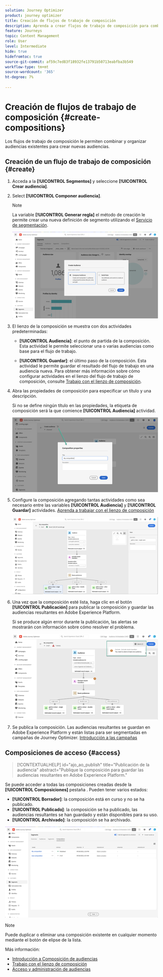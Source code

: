 ```yaml
---
solution: Journey Optimizer
product: journey optimizer
title: Creación de flujos de trabajo de composición
description: Aprenda a crear flujos de trabajo de composición para combinar y organizar audiencias existentes.
feature: Journeys
topic: Content Management
role: User
level: Intermediate
hide: true
hidefromtoc: true
source-git-commit: af59c7ed83f18932fe13791b50713eabfba3b549
workflow-type: tm+mt
source-wordcount: '365'
ht-degree: 7%

---
```


# Creación de flujos de trabajo de composición {#create-compositions}

Los flujos de trabajo de composición le permiten combinar y organizar audiencias existentes para crear nuevas audiencias.

## Creación de un flujo de trabajo de composición {#create}

1. Acceda a la **[!UICONTROL Segmentos]** y seleccione **[!UICONTROL Crear audiencia]**.

1. Select **[!UICONTROL Componer audiencia]**.

   >[!NOTE]
   >
   >La variable **[!UICONTROL Generar regla]** el método de creación le permite crear una nueva definición de segmento utilizando el [Servicio de segmentación](https://experienceleague.adobe.com/docs/experience-platform/segmentation/ui/overview.html).

   ![](assets/audiences-create.png)

1. El lienzo de la composición se muestra con dos actividades predeterminadas:

   * **[!UICONTROL Audiencia]**: el punto de partida de la composición. Esta actividad le permite seleccionar una o varias audiencias como base para el flujo de trabajo.

   * **[!UICONTROL Guardar]**: el último paso de la composición. Esta actividad le permite guardar el resultado del flujo de trabajo en una audiencia nueva.
   Para obtener más información sobre cómo configurar actividades en el lienzo del flujo de trabajo de composición, consulte [Trabajo con el lienzo de composición](composition-canvas.md).

1. Abra las propiedades de composición para especificar un título y una descripción.

   Si no se define ningún título en las propiedades, la etiqueta de composición será la que comience **[!UICONTROL Audiencia]** actividad.

   ![](assets/audiences-properties.png)

1. Configure la composición agregando tantas actividades como sea necesario entre las variables **[!UICONTROL Audiencia]** y **[!UICONTROL Guardar]** actividades. [Aprenda a trabajar con el lienzo de composición](composition-canvas.md)

   ![](assets/audiences-publish.png)

1. Una vez que la composición esté lista, haga clic en el botón **[!UICONTROL Publicación]** para publicar la composición y guardar las audiencias resultantes en Adobe Experience Platform.

   Si se produce algún error durante la publicación, las alertas se mostrarán con información sobre cómo resolver el problema.

   ![](assets/audiences-alerts.png)

1. Se publica la composición. Las audiencias resultantes se guardan en Adobe Experience Platform y están listas para ser segmentadas en campañas de Journey Optimizer. [Introducción a las campañas](../campaigns/get-started-with-campaigns.md)

## Composiciones de acceso {#access}

>[!CONTEXTUALHELP]
>id="ajo_ao_publish"
>title="Publicación de la audiencia"
>abstract="Publique la composición para guardar las audiencias resultantes en Adobe Experience Platform."

Se puede acceder a todas las composiciones creadas desde la **[!UICONTROL Composiciones]** pestaña . Pueden tener varios estados:

* **[!UICONTROL Borrador]**: la composición está en curso y no se ha publicado.
* **[!UICONTROL Publicado]**: la composición se ha publicado, las audiencias resultantes se han guardado y están disponibles para su uso.
* **[!UICONTROL Archivado]**: la composición se ha archivado.

![](assets/audiences-compositions.png)

>[!NOTE]
>
>Puede duplicar o eliminar una composición existente en cualquier momento mediante el botón de elipse de la lista.

Más información:

* [Introducción a Composición de audiencias](get-started-audience-orchestration.md)
* [Trabajo con el lienzo de composición](composition-canvas.md)
* [Acceso y administración de audiencias](access-audiences.md)
